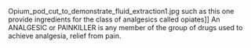 Opium_pod_cut_to_demonstrate_fluid_extraction1.jpg such as this one provide ingredients for the class of analgesics called opiates]] An ANALGESIC or PAINKILLER is any member of the group of drugs used to achieve analgesia, relief from pain.
